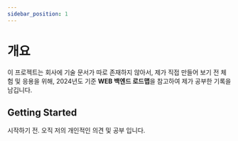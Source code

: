 ```yaml
---
sidebar_position: 1
---
```


# 개요

이 프로젝트는 회사에 기술 문서가 따로 존재하지 않아서,
제가 직접 만들어 보기 전 체험 및 응용을 위해,
2024년도 기준 **WEB 백엔드 로드맵**을 참고하여 제가 공부한 기록을 남깁니다.

## Getting Started

시작하기 전.
오직 저의 개인적인 의견 및 공부 입니다.


### 


